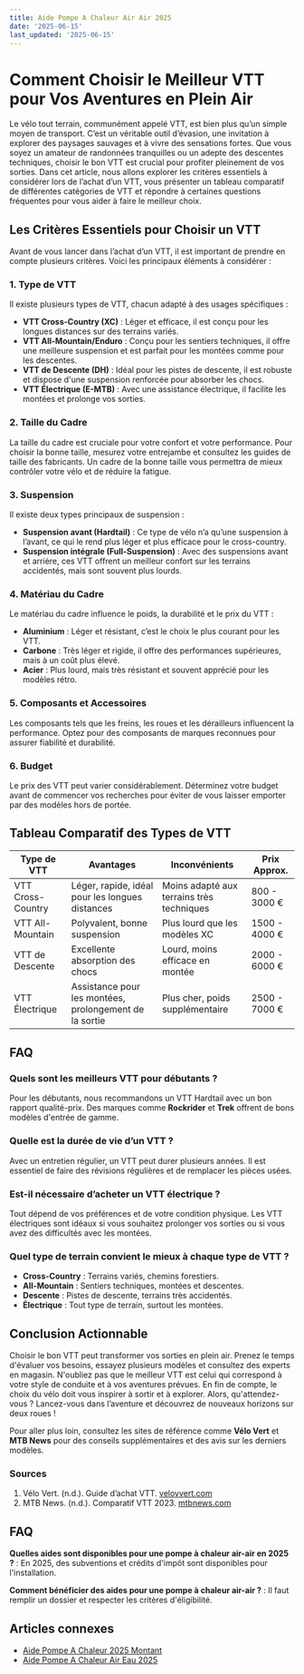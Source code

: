 ```yaml
---
title: Aide Pompe A Chaleur Air Air 2025
date: '2025-06-15'
last_updated: '2025-06-15'
---
```


# Comment Choisir le Meilleur VTT pour Vos Aventures en Plein Air

Le vélo tout terrain, communément appelé VTT, est bien plus qu’un simple moyen de transport. C’est un véritable outil d’évasion, une invitation à explorer des paysages sauvages et à vivre des sensations fortes. Que vous soyez un amateur de randonnées tranquilles ou un adepte des descentes techniques, choisir le bon VTT est crucial pour profiter pleinement de vos sorties. Dans cet article, nous allons explorer les critères essentiels à considérer lors de l’achat d’un VTT, vous présenter un tableau comparatif de différentes catégories de VTT et répondre à certaines questions fréquentes pour vous aider à faire le meilleur choix.

## Les Critères Essentiels pour Choisir un VTT

Avant de vous lancer dans l’achat d’un VTT, il est important de prendre en compte plusieurs critères. Voici les principaux éléments à considérer :

### 1. Type de VTT

Il existe plusieurs types de VTT, chacun adapté à des usages spécifiques :

- **VTT Cross-Country (XC)** : Léger et efficace, il est conçu pour les longues distances sur des terrains variés.
- **VTT All-Mountain/Enduro** : Conçu pour les sentiers techniques, il offre une meilleure suspension et est parfait pour les montées comme pour les descentes.
- **VTT de Descente (DH)** : Idéal pour les pistes de descente, il est robuste et dispose d'une suspension renforcée pour absorber les chocs.
- **VTT Électrique (E-MTB)** : Avec une assistance électrique, il facilite les montées et prolonge vos sorties.

### 2. Taille du Cadre

La taille du cadre est cruciale pour votre confort et votre performance. Pour choisir la bonne taille, mesurez votre entrejambe et consultez les guides de taille des fabricants. Un cadre de la bonne taille vous permettra de mieux contrôler votre vélo et de réduire la fatigue.

### 3. Suspension

Il existe deux types principaux de suspension :

- **Suspension avant (Hardtail)** : Ce type de vélo n’a qu’une suspension à l’avant, ce qui le rend plus léger et plus efficace pour le cross-country.
- **Suspension intégrale (Full-Suspension)** : Avec des suspensions avant et arrière, ces VTT offrent un meilleur confort sur les terrains accidentés, mais sont souvent plus lourds.

### 4. Matériau du Cadre

Le matériau du cadre influence le poids, la durabilité et le prix du VTT :

- **Aluminium** : Léger et résistant, c’est le choix le plus courant pour les VTT.
- **Carbone** : Très léger et rigide, il offre des performances supérieures, mais à un coût plus élevé.
- **Acier** : Plus lourd, mais très résistant et souvent apprécié pour les modèles rétro.

### 5. Composants et Accessoires

Les composants tels que les freins, les roues et les dérailleurs influencent la performance. Optez pour des composants de marques reconnues pour assurer fiabilité et durabilité.

### 6. Budget

Le prix des VTT peut varier considérablement. Déterminez votre budget avant de commencer vos recherches pour éviter de vous laisser emporter par des modèles hors de portée.

## Tableau Comparatif des Types de VTT

| Type de VTT       | Avantages                              | Inconvénients                          | Prix Approx.   |
|-------------------|----------------------------------------|----------------------------------------|----------------|
| VTT Cross-Country | Léger, rapide, idéal pour les longues distances | Moins adapté aux terrains très techniques | 800 - 3000 €    |
| VTT All-Mountain  | Polyvalent, bonne suspension           | Plus lourd que les modèles XC          | 1500 - 4000 €   |
| VTT de Descente    | Excellente absorption des chocs       | Lourd, moins efficace en montée        | 2000 - 6000 €   |
| VTT Électrique    | Assistance pour les montées, prolongement de la sortie | Plus cher, poids supplémentaire         | 2500 - 7000 €   |

## FAQ

### Quels sont les meilleurs VTT pour débutants ?

Pour les débutants, nous recommandons un VTT Hardtail avec un bon rapport qualité-prix. Des marques comme **Rockrider** et **Trek** offrent de bons modèles d'entrée de gamme.

### Quelle est la durée de vie d’un VTT ?

Avec un entretien régulier, un VTT peut durer plusieurs années. Il est essentiel de faire des révisions régulières et de remplacer les pièces usées.

### Est-il nécessaire d’acheter un VTT électrique ?

Tout dépend de vos préférences et de votre condition physique. Les VTT électriques sont idéaux si vous souhaitez prolonger vos sorties ou si vous avez des difficultés avec les montées.

### Quel type de terrain convient le mieux à chaque type de VTT ?

- **Cross-Country** : Terrains variés, chemins forestiers.
- **All-Mountain** : Sentiers techniques, montées et descentes.
- **Descente** : Pistes de descente, terrains très accidentés.
- **Électrique** : Tout type de terrain, surtout les montées.

## Conclusion Actionnable

Choisir le bon VTT peut transformer vos sorties en plein air. Prenez le temps d'évaluer vos besoins, essayez plusieurs modèles et consultez des experts en magasin. N'oubliez pas que le meilleur VTT est celui qui correspond à votre style de conduite et à vos aventures prévues. En fin de compte, le choix du vélo doit vous inspirer à sortir et à explorer. Alors, qu'attendez-vous ? Lancez-vous dans l’aventure et découvrez de nouveaux horizons sur deux roues !

Pour aller plus loin, consultez les sites de référence comme **Vélo Vert** et **MTB News** pour des conseils supplémentaires et des avis sur les derniers modèles.

### Sources
1. Vélo Vert. (n.d.). Guide d’achat VTT. [velovvert.com](https://www.velovert.com)
2. MTB News. (n.d.). Comparatif VTT 2023. [mtbnews.com](https://www.mtbnews.com)

## FAQ
**Quelles aides sont disponibles pour une pompe à chaleur air-air en 2025 ?**
: En 2025, des subventions et crédits d'impôt sont disponibles pour l'installation.

**Comment bénéficier des aides pour une pompe à chaleur air-air ?**
: Il faut remplir un dossier et respecter les critères d'éligibilité.

## Articles connexes
- [Aide Pompe A Chaleur 2025 Montant](/aide-pompe-a-chaleur-2025-montant/)
- [Aide Pompe A Chaleur Air Eau 2025](/aide-pompe-a-chaleur-air-eau-2025/)


<script type="application/ld+json">
{
  "@context": "https://schema.org",
  "@type": "FAQPage",
  "mainEntity": [
    {
      "@type": "Question",
      "name": "Quelles aides sont disponibles pour une pompe à chaleur air-air en 2025 ?",
      "acceptedAnswer": {
        "@type": "Answer",
        "text": "En 2025, des subventions et crédits d'impôt sont disponibles pour l'installation."
      }
    },
    {
      "@type": "Question",
      "name": "Comment bénéficier des aides pour une pompe à chaleur air-air ?",
      "acceptedAnswer": {
        "@type": "Answer",
        "text": "Il faut remplir un dossier et respecter les critères d'éligibilité."
      }
    }
  ]
}
</script>